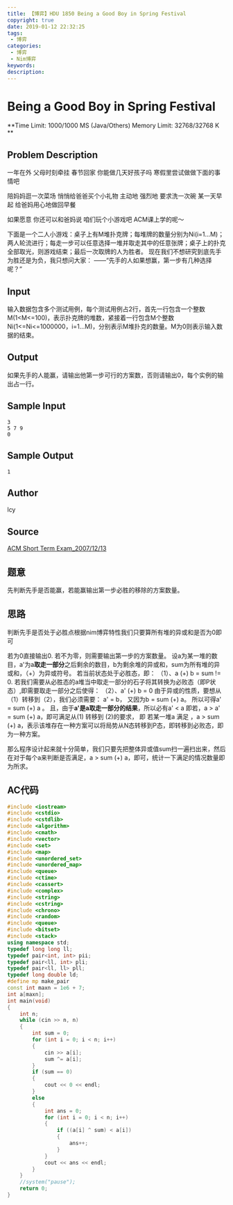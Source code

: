 ```yaml
---
title: 【博弈】HDU 1850 Being a Good Boy in Spring Festival
copyright: true
date: 2019-01-12 22:32:25
tags:
 - 博弈
categories:
 - 博弈
 - Nim博弈
keywords:
description:
---
```


# Being a Good Boy in Spring Festival

**Time Limit: 1000/1000 MS (Java/Others)    Memory Limit: 32768/32768 K **

## Problem Description
一年在外 父母时刻牵挂
春节回家 你能做几天好孩子吗
寒假里尝试做做下面的事情吧

陪妈妈逛一次菜场
悄悄给爸爸买个小礼物
主动地 强烈地 要求洗一次碗
某一天早起 给爸妈用心地做回早餐

如果愿意 你还可以和爸妈说
咱们玩个小游戏吧 ACM课上学的呢～

下面是一个二人小游戏：桌子上有M堆扑克牌；每堆牌的数量分别为Ni(i=1…M)；两人轮流进行；每走一步可以任意选择一堆并取走其中的任意张牌；桌子上的扑克全部取光，则游戏结束；最后一次取牌的人为胜者。
现在我们不想研究到底先手为胜还是为负，我只想问大家：
——“先手的人如果想赢，第一步有几种选择呢？”

## Input
输入数据包含多个测试用例，每个测试用例占2行，首先一行包含一个整数M(1<M<=100)，表示扑克牌的堆数，紧接着一行包含M个整数Ni(1<=Ni<=1000000，i=1…M)，分别表示M堆扑克的数量。M为0则表示输入数据的结束。

## Output
如果先手的人能赢，请输出他第一步可行的方案数，否则请输出0，每个实例的输出占一行。

## Sample Input

```
3
5 7 9
0
```

## Sample Output

```
1
```

## Author
lcy

## Source

[ACM Short Term Exam_2007/12/13](http://acm.hdu.edu.cn/search.php?field=problem&key=ACM+Short+Term+Exam_2007%2F12%2F13&source=1&searchmode=source)

## 题意
先判断先手是否能赢，若能赢输出第一步必胜的移除的方案数量。

## 思路
判断先手是否处于必胜点根据nim博弈特性我们只要算所有堆的异或和是否为0即可

若为0直接输出0.
若不为零，则需要输出第一步的方案数量。
设a为某一堆的数目，a'为a**取走一部分**之后剩余的数目，b为剩余堆的异或和，sum为所有堆的异或和，（+）为异或符号。
若当前状态处于必胜态，即：
（1）、a (+) b = sum != 0.
若我们需要从必胜态的a堆当中取走一部分的石子将其转换为必败态（即P状态）,即需要取走一部分之后使得：
（2）、a' (+) b = 0
由于异或的性质，要想从（1）转移到（2），我们必须需要：
a' = b，
又因为b = sum (+) a。
所以可得a' = sum (+) a 。
且，由于**a'是a取走一部分的结果**，所以必有a' < a
即若，a > a' = sum (+) a，即可满足从(1) 转移到 (2)的要求，
即 若某一堆a 满足 ，a > sum (+) a，表示该堆存在一种方案可以将局势从N态转移到P态，即转移到必败态，即为一种方案。

那么程序设计起来就十分简单，我们只要先把整体异或值sum扫一遍扫出来，然后在对于每个a来判断是否满足，a > sum (+) a，即可，统计一下满足的情况数量即为所求。

## AC代码
```c++
#include <iostream>
#include <cstdio>
#include <cstdlib>
#include <algorithm>
#include <cmath>
#include <vector>
#include <set>
#include <map>
#include <unordered_set>
#include <unordered_map>
#include <queue>
#include <ctime>
#include <cassert>
#include <complex>
#include <string>
#include <cstring>
#include <chrono>
#include <random>
#include <queue>
#include <bitset>
#include <stack>
using namespace std;
typedef long long ll;
typedef pair<int, int> pii;
typedef pair<ll, int> pli;
typedef pair<ll, ll> pll;
typedef long double ld;
#define mp make_pair
const int maxn = 1e6 + 7;
int a[maxn];
int main(void)
{
    int n;
    while (cin >> n, n)
    {
        int sum = 0;
        for (int i = 0; i < n; i++)
        {
            cin >> a[i];
            sum ^= a[i];
        }
        if (sum == 0)
        {
            cout << 0 << endl;
        }
        else
        {
            int ans = 0;
            for (int i = 0; i < n; i++)
            {
                if ((a[i] ^ sum) < a[i])
                {
                    ans++;
                }
            }
            cout << ans << endl;
        }
    }
    //system("pause");
    return 0;
}
```